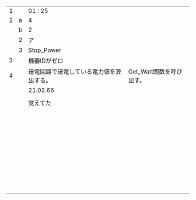 |      |      |                                          |                          |
| ---- | ---- | ---------------------------------------- | ------------------------ |
| 1    |      | 01 : 25                                  |                          |
| 2    | a    | 4                                        |                          |
|      | b    | 2                                        |                          |
|      | 2    | ア                                       |                          |
|      | 3    | Stop_Power                               |                          |
| 3    |      | 機器IDがゼロ                             |                          |
| 4    |      | 送電回路で送電している電力値を算出する。 | Get_Watt関数を呼び出す。 |
|      |      | 21.02.66                                 |                          |
|      |      |                                          |                          |
|      |      | 覚えてた                                 |                          |
|      |      |                                          |                          |
|      |      |                                          |                          |
|      |      |                                          |                          |
|      |      |                                          |                          |
|      |      |                                          |                          |
|      |      |                                          |                          |
|      |      |                                          |                          |
|      |      |                                          |                          |
|      |      |                                          |                          |
|      |      |                                          |                          |
|      |      |                                          |                          |
|      |      |                                          |                          |
|      |      |                                          |                          |
|      |      |                                          |                          |
|      |      |                                          |                          |
|      |      |                                          |                          |
|      |      |                                          |                          |
|      |      |                                          |                          |
|      |      |                                          |                          |
|      |      |                                          |                          |
|      |      |                                          |                          |
|      |      |                                          |                          |
|      |      |                                          |                          |
|      |      |                                          |                          |
|      |      |                                          |                          |
|      |      |                                          |                          |
|      |      |                                          |                          |
|      |      |                                          |                          |
|      |      |                                          |                          |
|      |      |                                          |                          |
|      |      |                                          |                          |
|      |      |                                          |                          |
|      |      |                                          |                          |
|      |      |                                          |                          |
|      |      |                                          |                          |
|      |      |                                          |                          |
|      |      |                                          |                          |
|      |      |                                          |                          |
|      |      |                                          |                          |

